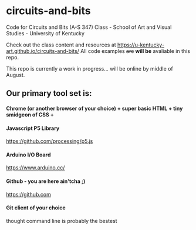# circuits-and-bits
Code for Circuits and Bits (A-S 347) Class - School of Art and Visual Studies - University of Kentucky

Check out the class content and resources at https://u-kentucky-art.github.io/circuits-and-bits/ 
All code examples ~~are~~ **will be** avaliable in this repo. 

This repo is currently a work in progress... will be online by middle of August. 

## Our primary tool set is: 
#### Chrome (or another browser of your choice) + super basic HTML + tiny smidgeon of CSS +
#### Javascript P5 Library 
https://github.com/processing/p5.js
#### Arduino I/O Board 
https://www.arduino.cc/
#### Github - you are here ain'tcha ;)
https://github.com
#### Git client of your choice
thought command line is probably the bestest
